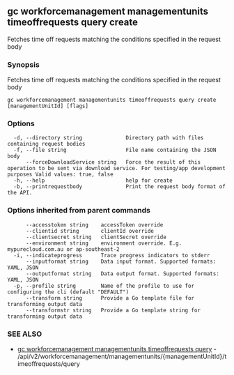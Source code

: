 ## gc workforcemanagement managementunits timeoffrequests query create

Fetches time off requests matching the conditions specified in the request body

### Synopsis

Fetches time off requests matching the conditions specified in the request body

```
gc workforcemanagement managementunits timeoffrequests query create [managementUnitId] [flags]
```

### Options

```
  -d, --directory string              Directory path with files containing request bodies
  -f, --file string                   File name containing the JSON body
      --forceDownloadService string   Force the result of this operation to be sent via download service. For testing/app development purposes Valid values: true, false
  -h, --help                          help for create
  -b, --printrequestbody              Print the request body format of the API.
```

### Options inherited from parent commands

```
      --accesstoken string    accessToken override
      --clientid string       clientId override
      --clientsecret string   clientSecret override
      --environment string    environment override. E.g. mypurecloud.com.au or ap-southeast-2
  -i, --indicateprogress      Trace progress indicators to stderr
      --inputformat string    Data input format. Supported formats: YAML, JSON
      --outputformat string   Data output format. Supported formats: YAML, JSON
  -p, --profile string        Name of the profile to use for configuring the cli (default "DEFAULT")
      --transform string      Provide a Go template file for transforming output data
      --transformstr string   Provide a Go template string for transforming output data
```

### SEE ALSO

* [gc workforcemanagement managementunits timeoffrequests query](gc_workforcemanagement_managementunits_timeoffrequests_query.html)	 - /api/v2/workforcemanagement/managementunits/{managementUnitId}/timeoffrequests/query


